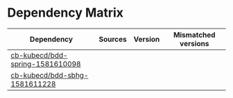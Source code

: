 # Dependency Matrix

Dependency | Sources | Version | Mismatched versions
---------- | ------- | ------- | -------------------
[cb-kubecd/bdd-spring-1581610098](https://github.com/cb-kubecd/bdd-spring-1581610098.git) |  | []() | 
[cb-kubecd/bdd-sbhg-1581611228](https://github.com/cb-kubecd/bdd-sbhg-1581611228.git) |  | []() | 
